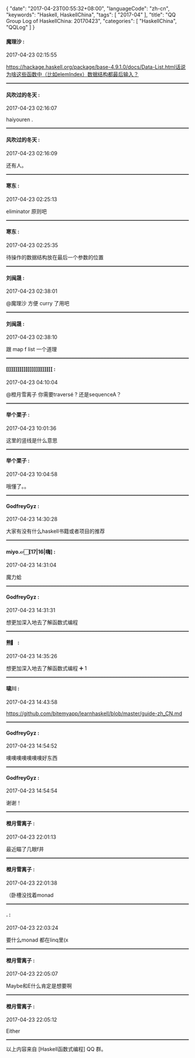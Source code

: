 {
  "date": "2017-04-23T00:55:32+08:00",
  "languageCode": "zh-cn",
  "keywords": "Haskell, HaskellChina",
  "tags": [
    "2017-04"
  ],
  "title": "QQ Group Log of HaskellChina: 20170423",
  "categories": [
    "HaskellChina", "QQLog"
  ]
}



#### 魔理沙 :

<span class="article-duration">2017-04-23 02:15:55</span>

https://hackage.haskell.org/package/base-4.9.1.0/docs/Data-List.html话说为啥这些函数中（比如elemIndex）数据结构都最后输入？

<hr style="border-top: 1px dotted grey;width:99%"/>



#### 风吹过的冬天 :

<span class="article-duration">2017-04-23 02:16:07</span>

haiyouren .

<hr style="border-top: 1px dotted grey;width:99%"/>



#### 风吹过的冬天 :

<span class="article-duration">2017-04-23 02:16:09</span>

还有人。

<hr style="border-top: 1px dotted grey;width:99%"/>



#### 寒东 :

<span class="article-duration">2017-04-23 02:25:13</span>

eliminator 原则吧

<hr style="border-top: 1px dotted grey;width:99%"/>



#### 寒东 :

<span class="article-duration">2017-04-23 02:25:35</span>

待操作的数据结构放在最后一个参数的位置

<hr style="border-top: 1px dotted grey;width:99%"/>



#### 刘闽晟 :

<span class="article-duration">2017-04-23 02:38:01</span>

@魔理沙 方便 curry 了用吧

<hr style="border-top: 1px dotted grey;width:99%"/>



#### 刘闽晟 :

<span class="article-duration">2017-04-23 02:38:10</span>

跟 map f list 一个道理

<hr style="border-top: 1px dotted grey;width:99%"/>



#### [[[[[[[[[[[[[[[[[[[[[[[[ :

<span class="article-duration">2017-04-23 04:10:04</span>

@橙月雪离子  你需要traversé ? 还是sequenceA？

<hr style="border-top: 1px dotted grey;width:99%"/>



#### 举个栗子 :

<span class="article-duration">2017-04-23 10:01:36</span>

这里的竖线是什么意思

<hr style="border-top: 1px dotted grey;width:99%"/>



#### 举个栗子 :

<span class="article-duration">2017-04-23 10:04:58</span>

哦懂了。。

<hr style="border-top: 1px dotted grey;width:99%"/>



#### GodfreyGyz :

<span class="article-duration">2017-04-23 14:30:28</span>

大家有没有什么haskell书籍或者项目的推荐

<hr style="border-top: 1px dotted grey;width:99%"/>



#### miyo.👉🏻[17|16|嗨] :

<span class="article-duration">2017-04-23 14:31:04</span>

魔力蛤

<hr style="border-top: 1px dotted grey;width:99%"/>



#### GodfreyGyz :

<span class="article-duration">2017-04-23 14:31:31</span>

想更加深入地去了解函数式编程

<hr style="border-top: 1px dotted grey;width:99%"/>



#### 熊▎ :

<span class="article-duration">2017-04-23 14:35:26</span>

想更加深入地去了解函数式编程 ➕ 1

<hr style="border-top: 1px dotted grey;width:99%"/>



#### 啸川 :

<span class="article-duration">2017-04-23 14:43:58</span>

https://github.com/bitemyapp/learnhaskell/blob/master/guide-zh_CN.md

<hr style="border-top: 1px dotted grey;width:99%"/>



#### GodfreyGyz :

<span class="article-duration">2017-04-23 14:54:52</span>

噢噢噢噢噢噢噢好东西

<hr style="border-top: 1px dotted grey;width:99%"/>



#### GodfreyGyz :

<span class="article-duration">2017-04-23 14:54:54</span>

谢谢！

<hr style="border-top: 1px dotted grey;width:99%"/>



#### 橙月雪离子 :

<span class="article-duration">2017-04-23 22:01:13</span>

最近瞄了几眼f井

<hr style="border-top: 1px dotted grey;width:99%"/>



#### 橙月雪离子 :

<span class="article-duration">2017-04-23 22:01:38</span>

（卧槽没找着monad

<hr style="border-top: 1px dotted grey;width:99%"/>



#### . :

<span class="article-duration">2017-04-23 22:03:24</span>

要什么monad 都在linq里(x

<hr style="border-top: 1px dotted grey;width:99%"/>



#### 橙月雪离子 :

<span class="article-duration">2017-04-23 22:05:07</span>

Maybe和E什么肯定是想要啊

<hr style="border-top: 1px dotted grey;width:99%"/>



#### 橙月雪离子 :

<span class="article-duration">2017-04-23 22:05:12</span>

Either

<hr style="border-top: 1px dotted grey;width:99%"/>




以上内容来自 [Haskell函数式编程] QQ 群。

